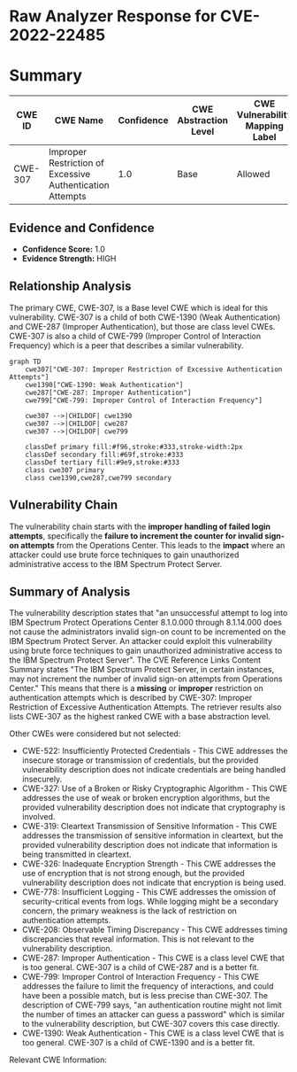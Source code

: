 # Raw Analyzer Response for CVE-2022-22485

# Summary
| CWE ID | CWE Name | Confidence | CWE Abstraction Level | CWE Vulnerability Mapping Label | CWE-Vulnerability Mapping Notes |
|---|---|---|---|---|---|
| CWE-307 | Improper Restriction of Excessive Authentication Attempts | 1.0 | Base | Allowed | Primary CWE |

## Evidence and Confidence

*   **Confidence Score:** 1.0
*   **Evidence Strength:** HIGH

## Relationship Analysis
The primary CWE, CWE-307, is a Base level CWE which is ideal for this vulnerability. CWE-307 is a child of both CWE-1390 (Weak Authentication) and CWE-287 (Improper Authentication), but those are class level CWEs. CWE-307 is also a child of CWE-799 (Improper Control of Interaction Frequency) which is a peer that describes a similar vulnerability.

```mermaid
graph TD
    cwe307["CWE-307: Improper Restriction of Excessive Authentication Attempts"]
    cwe1390["CWE-1390: Weak Authentication"]
    cwe287["CWE-287: Improper Authentication"]
    cwe799["CWE-799: Improper Control of Interaction Frequency"]

    cwe307 -->|CHILDOF| cwe1390
    cwe307 -->|CHILDOF| cwe287
    cwe307 -->|CHILDOF| cwe799
    
    classDef primary fill:#f96,stroke:#333,stroke-width:2px
    classDef secondary fill:#69f,stroke:#333
    classDef tertiary fill:#9e9,stroke:#333
    class cwe307 primary
    class cwe1390,cwe287,cwe799 secondary
```

## Vulnerability Chain
The vulnerability chain starts with the **improper handling of failed login attempts**, specifically the **failure to increment the counter for invalid sign-on attempts** from the Operations Center. This leads to the **impact** where an attacker could use brute force techniques to gain unauthorized administrative access to the IBM Spectrum Protect Server.

## Summary of Analysis
The vulnerability description states that "an unsuccessful attempt to log into IBM Spectrum Protect Operations Center 8.1.0.000 through 8.1.14.000 does not cause the administrators invalid sign-on count to be incremented on the IBM Spectrum Protect Server. An attacker could exploit this vulnerability using brute force techniques to gain unauthorized administrative access to the IBM Spectrum Protect Server". The CVE Reference Links Content Summary states "The IBM Spectrum Protect Server, in certain instances, may not increment the number of invalid sign-on attempts from Operations Center." This means that there is a **missing** or **improper** restriction on authentication attempts which is described by CWE-307: Improper Restriction of Excessive Authentication Attempts. The retriever results also lists CWE-307 as the highest ranked CWE with a base abstraction level.

Other CWEs were considered but not selected:

*   CWE-522: Insufficiently Protected Credentials - This CWE addresses the insecure storage or transmission of credentials, but the provided vulnerability description does not indicate credentials are being handled insecurely.
*   CWE-327: Use of a Broken or Risky Cryptographic Algorithm - This CWE addresses the use of weak or broken encryption algorithms, but the provided vulnerability description does not indicate that cryptography is involved.
*   CWE-319: Cleartext Transmission of Sensitive Information - This CWE addresses the transmission of sensitive information in cleartext, but the provided vulnerability description does not indicate that information is being transmitted in cleartext.
*   CWE-326: Inadequate Encryption Strength - This CWE addresses the use of encryption that is not strong enough, but the provided vulnerability description does not indicate that encryption is being used.
*   CWE-778: Insufficient Logging - This CWE addresses the omission of security-critical events from logs. While logging might be a secondary concern, the primary weakness is the lack of restriction on authentication attempts.
*   CWE-208: Observable Timing Discrepancy - This CWE addresses timing discrepancies that reveal information. This is not relevant to the vulnerability description.
*   CWE-287: Improper Authentication - This CWE is a class level CWE that is too general. CWE-307 is a child of CWE-287 and is a better fit.
*   CWE-799: Improper Control of Interaction Frequency - This CWE addresses the failure to limit the frequency of interactions, and could have been a possible match, but is less precise than CWE-307. The description of CWE-799 says, "an authentication routine might not limit the number of times an attacker can guess a password" which is similar to the vulnerability description, but CWE-307 covers this case directly.
*   CWE-1390: Weak Authentication - This CWE is a class level CWE that is too general. CWE-307 is a child of CWE-1390 and is a better fit.

Relevant CWE Information: